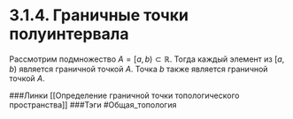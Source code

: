 # 3.1.4. Граничные точки полуинтервала
Рассмотрим подмножество $A=[a,b)\subset\mathbb{R}$. Тогда каждый элемент из $[a,b)$ является граничной точкой $A$. Точка $b$ также является граничной точкой $A$.

###Линки [[Определение граничной точки топологического пространства]]
###Тэги 
 #Общая_топология